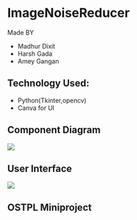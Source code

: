 # ImageNoiseReducer
Made BY 
- Madhur Dixit
- Harsh Gada 
- Amey Gangan

## Technology Used:
- Python(Tkinter,opencv)
- Canva for UI

## Component Diagram
![](./Recourses/component_dia.PNG)

## User Interface 
![](./Recourses/home_ui.PNG)

## OSTPL Miniproject
